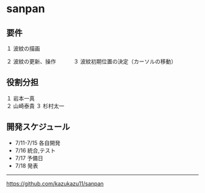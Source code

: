 # sanpan  

## 要件  
１ 波紋の描画

２ 波紋の更新、操作　　　
３ 波紋初期位置の決定（カーソルの移動） 
  
## 役割分担  
１ 岩本一真    
２ 山崎泰貴
３ 杉村太一   
  
## 開発スケジュール  
* 7/11-7/15  各自開発  
* 7/16  統合,テスト  
* 7/17  予備日
* 7/18  発表
  
***
<https://github.com/kazukazu11/sanpan>
